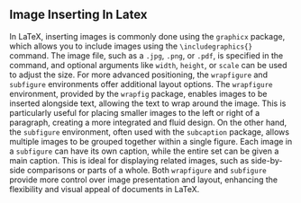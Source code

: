 ## Image Inserting In Latex
In LaTeX, inserting images is commonly done using the `graphicx` package, which allows you to include images using the `\includegraphics{}` command. The image file, such as a `.jpg`, `.png`, or `.pdf`, is specified in the command, and optional arguments like `width`, `height`, or `scale` can be used to adjust the size. For more advanced positioning, the `wrapfigure` and `subfigure` environments offer additional layout options. The `wrapfigure` environment, provided by the `wrapfig` package, enables images to be inserted alongside text, allowing the text to wrap around the image. This is particularly useful for placing smaller images to the left or right of a paragraph, creating a more integrated and fluid design. On the other hand, the `subfigure` environment, often used with the `subcaption` package, allows multiple images to be grouped together within a single figure. Each image in a `subfigure` can have its own caption, while the entire set can be given a main caption. This is ideal for displaying related images, such as side-by-side comparisons or parts of a whole. Both `wrapfigure` and `subfigure` provide more control over image presentation and layout, enhancing the flexibility and visual appeal of documents in LaTeX.